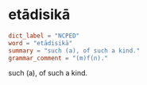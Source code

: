 # etādisikā

``` toml
dict_label = "NCPED"
word = "etādisikā"
summary = "such (a), of such a kind."
grammar_comment = "(m)f(n)."
```

such (a), of such a kind.

